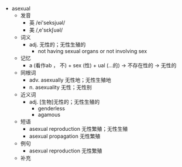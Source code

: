 - asexual
  - 发音
    - 英 /ei'seksjuəl/
    - 美 /,e'sɛkʃuəl/
  - 词义
    - adj. 无性的；无性生殖的
      - not having sexual organs or not involving sex
  - 记忆
    - a (看作ab ， 不) + sex (性) + ual (…的) → 不存在性的 → 无性的
  - 同根词
    - adv. asexually 无性地；无性生殖地
    - n. asexuality 无性；无性别
  - 近义词
    - adj. [生物]无性的；无性生殖的
      - genderless
      - agamous
  - 短语
    - asexual reproduction 无性繁殖；无性生殖
    - asexual propagation 无性繁殖
  - 例句
    - asexual reproduction 无性繁殖
  - 补充